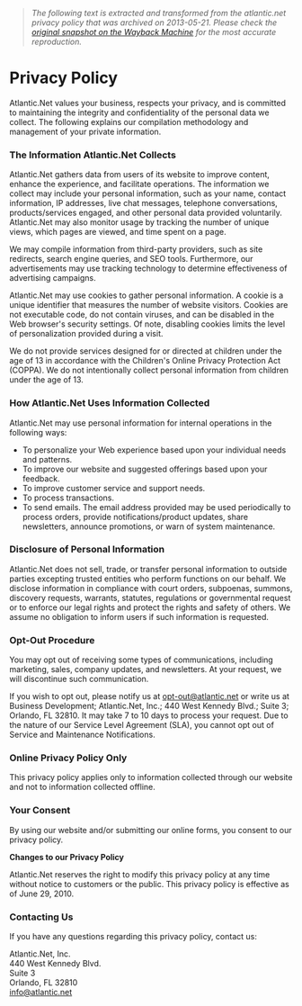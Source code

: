 > *The following text is extracted and transformed from the atlantic.net privacy policy that was archived on 2013-05-21. Please check the [original snapshot on the Wayback Machine](https://web.archive.org/web/20130521082009id_/http%3A//www.atlantic.net/About-Us/privacy-policy.html) for the most accurate reproduction.*

# Privacy Policy

Atlantic.Net values your business, respects your privacy, and is committed to maintaining the integrity and confidentiality of the personal data we collect. The following explains our compilation methodology and management of your private information.

### The Information Atlantic.Net Collects

Atlantic.Net gathers data from users of its website to improve content, enhance the experience, and facilitate operations. The information we collect may include your personal information, such as your name, contact information, IP addresses, live chat messages, telephone conversations, products/services engaged, and other personal data provided voluntarily. Atlantic.Net may also monitor usage by tracking the number of unique views, which pages are viewed, and time spent on a page.

We may compile information from third-party providers, such as site redirects, search engine queries, and SEO tools. Furthermore, our advertisements may use tracking technology to determine effectiveness of advertising campaigns.

Atlantic.Net may use cookies to gather personal information. A cookie is a unique identifier that measures the number of website visitors. Cookies are not executable code, do not contain viruses, and can be disabled in the Web browser's security settings. Of note, disabling cookies limits the level of personalization provided during a visit. 

We do not provide services designed for or directed at children under the age of 13 in accordance with the Children's Online Privacy Protection Act (COPPA). We do not intentionally collect personal information from children under the age of 13.

### How Atlantic.Net Uses Information Collected

Atlantic.Net may use personal information for internal operations in the following ways: 

  * To personalize your Web experience based upon your individual needs and patterns.
  * To improve our website and suggested offerings based upon your feedback.
  * To improve customer service and support needs.
  * To process transactions.
  * To send emails. The email address provided may be used periodically to process orders, provide notifications/product updates, share newsletters, announce promotions, or warn of system maintenance.



### Disclosure of Personal Information

Atlantic.Net does not sell, trade, or transfer personal information to outside parties excepting trusted entities who perform functions on our behalf. We disclose information in compliance with court orders, subpoenas, summons, discovery requests, warrants, statutes, regulations or governmental request or to enforce our legal rights and protect the rights and safety of others. We assume no obligation to inform users if such information is requested.

### Opt-Out Procedure

You may opt out of receiving some types of communications, including marketing, sales, company updates, and newsletters. At your request, we will discontinue such communication.

If you wish to opt out, please notify us at [opt-out@atlantic.net](mailto:opt-out@atlantic.net) or write us at Business Development; Atlantic.Net, Inc.; 440 West Kennedy Blvd.; Suite 3; Orlando, FL 32810. It may take 7 to 10 days to process your request. Due to the nature of our Service Level Agreement (SLA), you cannot opt out of Service and Maintenance Notifications.

### Online Privacy Policy Only

This privacy policy applies only to information collected through our website and not to information collected offline.

### Your Consent

By using our website and/or submitting our online forms, you consent to our privacy policy.

**Changes to our Privacy Policy**

Atlantic.Net reserves the right to modify this privacy policy at any time without notice to customers or the public. This privacy policy is effective as of June 29, 2010.

### Contacting Us

If you have any questions regarding this privacy policy, contact us:

Atlantic.Net, Inc.   
440 West Kennedy Blvd.   
Suite 3   
Orlando, FL 32810   
[info@atlantic.net](mailto:info@atlantic.net)
